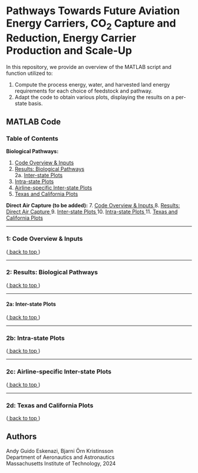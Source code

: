 <a name="back_to_top"></a>
# Pathways Towards Future Aviation Energy Carriers, CO<sub>2</sub> Capture and Reduction, Energy Carrier Production and Scale-Up

In this repository, we provide an overview of the MATLAB script and function utilized to:
1) Compute the process energy, water, and harvested land energy requirements for each choice of feedstock and pathway.
2) Adapt the code to obtain various plots, displaying the results on a per-state basis.

## MATLAB Code

### Table of Contents

**Biological Pathways:**
1. [ Code Overview & Inputs ](#overview)
2. [ Results: Biological Pathways ](#results) <br />
2a. [ Inter-state Plots ](#inter-state) <br />
4. [ Intra-state Plots ](#intra-state) <br />
5. [ Airline-specific Inter-state Plots ](#airline) <br />
6. [ Texas and California Plots ](#texascali) <br />

**Direct Air Capture (to be added):**
7. [ Code Overview & Inputs ](#overview2)
8. [ Results: Direct Air Capture ](#results2)
9. [ Inter-state Plots ](#inter-state2)
10. [ Intra-state Plots ](#intra-state2)
11. [ Texas and California Plots ](#texascali2)

---
<a name="overview"></a>
### 1: Code Overview & Inputs

([ back to top ](#back_to_top))

---
<a name="results"></a>
### 2: Results: Biological Pathways

([ back to top ](#back_to_top))

---
<a name="inter-state"></a>
#### 2a: Inter-state Plots

([ back to top ](#back_to_top))

---
<a name="intra-state"></a>
### 2b: Intra-state Plots

([ back to top ](#back_to_top))

---
<a name="airline"></a>
### 2c: Airline-specific Inter-state Plots

([ back to top ](#back_to_top))

---
<a name="texascali"></a>
### 2d: Texas and California Plots

([ back to top ](#back_to_top))

## Authors

Andy Guido Eskenazi, Bjarni Örn Kristinsson <br />
Department of Aeronautics and Astronautics <br />
Massachusetts Institute of Technology, 2024 <br />
